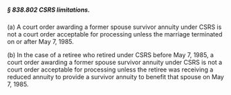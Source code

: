##### § 838.802 CSRS limitations. #####

(a) A court order awarding a former spouse survivor annuity under CSRS is not a court order acceptable for processing unless the marriage terminated on or after May 7, 1985.

(b) In the case of a retiree who retired under CSRS before May 7, 1985, a court order awarding a former spouse survivor annuity under CSRS is not a court order acceptable for processing unless the retiree was receiving a reduced annuity to provide a survivor annuity to benefit that spouse on May 7, 1985.